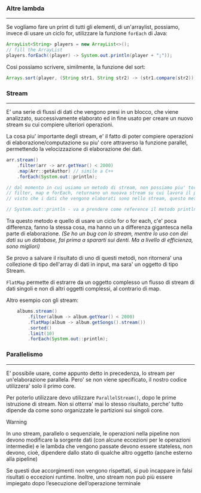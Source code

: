 ### Altre lambda
---
Se vogliamo fare un print di tutti gli elementi, di un'arraylist, possiamo, invece di usare un ciclo for, utilizzare la funzione `forEach` di Java:

```java
ArrayList<String> players = new ArrayList<>();
// fill the ArrayList
players.forEach((player) -> System.out.println(player + ";"));
```

Cosi possiamo scrivere, similmente, la funzione del sort:

```java
Arrays.sort(player, (String str1, String str2) -> (str1.compare(str2)));
```

### Stream
---
E' una serie di flussi di dati che vengono presi in un blocco, che viene analizzato, successivamente elaborato ed in fine usato per creare un nuovo stream su cui compiere ulteriori operazioni.

La cosa piu' importante degli stream, e' il fatto di poter compiere operazioni di elaborazione/computazione su piu' core attraverso la funzione parallel, permettendo la velocizzazione di elaborazione dei dati.

```java
arr.stream()
	.filter(arr -> arr.getYear() < 2000)
	.map(Arr::getAuthor) // simile a C++
	.forEach(System.out::println);

// dal momento in cui usiamo un metodo di stream, non possiamo piu' tornare indietro
// filter, map e forEach, returnano un nuoava stream su cui lavora il prossimo metodo/funzione
// visto che i dati che vengono elaborati sono nello stream, questo metodo non avra' effetto sull'array originale.

// System.out::println - va a prendere come reference il metodo println, dentro System.out e passa il dato come parametro alla funzione. (praticamente un'altra lambda function)
```

Tra questo metodo e quello di usare un ciclo for o for each, c'e' poca differenza, fanno la stessa cosa, ma hanno un a differenza gigantesca nella parte di elaborazione. *(Se ho un bug con lo stream, mentre lo uso con dei dati su un database, fai prima a spararti sui denti. Ma a livello di efficienza, sono migliori)*

Se provo a salvare il risultato di uno di questi metodi, non ritornera' una collezione di tipo dell'array di dati in input, ma sara' un oggetto di tipo Stream.

`FlatMap` permette di estrarre da un oggetto complesso un flusso di stream di dati singoli e non di altri oggetti complessi, al contrario di map.

Altro esempio con gli stream: 

```java
	albums.stream()
		.filter(album -> album.getYear() < 2000)
		.flatMap(album -> album.getSongs().stream())
		.sorted()
		.limit(10)
		.forEach(System.out::println);
```
### Parallelismo
---
E' possibile usare, come appunto detto in precedenza, lo stream per un'elaborazione parallela. Pero' se non viene specificato, il nostro codice utilizzera' solo il primo core.

Per poterlo utilizzare devo utilizzare `ParallelStream()`, dopo le prime istruzione di stream. Non si otterra' mai lo stesso risultato, perche' tutto dipende da come sono organizzate le partizioni sui singoli core.

>[!WARNING]
>In uno stream, parallelo o sequenziale, le operazioni nella pipeline non devono modificare la sorgente dati (con alcune eccezioni per le operazioni intermedie) e le lambda che vengono passate devono essere stateless, non devono, cioè, dipendere dallo stato di qualche altro oggetto (anche esterno alla pipeline)
>
>Se questi due accorgimenti non vengono rispettati, si può incappare in falsi risultati o eccezioni runtime. Inoltre,
uno stream non può più essere impiegato dopo l’esecuzione dell’operazione terminale



